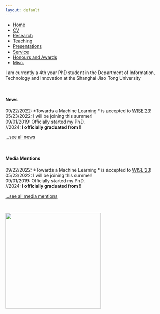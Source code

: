 ```yaml
---
layout: default
---
```


<ul class='menu'>
<li><a href="./">Home</a></li>
<li><a href="./cv_xiaoxia_lei.pdf">CV</a></li>
<li><a href="./research.html">Research</a></li>
<li><a href="./teaching.html">Teaching</a></li>
<li><a href="./conferences_and_invited_presentations.html">Presentations</a></li>
<li><a href="./service.html">Service</a></li>
<li><a href="./honours_awards.html">Honours and Awards</a></li>
<li><a href="./miscellaneous.html">Misc.</a></li>
<!-- <li><a href="./my_failed_projects.html">Failed</a></li> -->
</ul>

<p>I am currently a 4th year PhD student in the Department of Information, Technology and Innovation at the Shanghai Jiao Tong University</p>

<!-- , My research aims to develop novel machine learning algorithms for data-driven decision making practices, with focus on bandits and multitask learning. In addition, I also seek to provide safe and robust machine learning solutions. My work has been motivated by real-world business applications in healthcare operations, textual analytics, and dynamic pricing. </p>
 
<!-- advised by <a href="https://hamsabastani.github.io"> Hamsa Bastani</a>. I will join <a href="https://wpcarey.asu.edu/">Arizona State University W. P. Carey School of Business</a> as an Instructor in Fall 2023 and an Assistant Professor of Information Systems from Fall 2024.  Previously, I graduated from Tsinghua University with a B.S. in Mathematics and a B.A. in Economics, and the University of Chicago with a M.S. in Statistics. </p> -->

<!-- <p>My research aims to develop novel machine learning algorithms for data-driven decision making practices, with focus on bandits and multitask learning. In addition, I also seek to provide safe and robust machine learning solutions. My work has been motivated by real-world business applications in healthcare operations, textual analytics, and dynamic pricing. </p> -->

<p><br></p>




#### News

09/22/2022: *Towards a Machine Learning * is accepted to [WISE'23](https://asplos-conference.org/)!  
05/23/2022: I will be joining  this summer!  
09/01/2019: Officially started my PhD.  
//2024: **I officially graduated from !**  

[...see all news](./news)

<p><br></p>


#### Media Mentions

09/22/2022: *Towards a Machine Learning * is accepted to [WISE'23](https://asplos-conference.org/)!  
05/23/2022: I will be joining  this summer!  
09/01/2019: Officially started my PhD.  
//2024: **I officially graduated from !**  

[...see all media mentions](./media)

<p><br></p>

<img style="width:300px;" src="/assets/img/wordcloud1.jpg"/>

































<!-- 



Text can be **bold**, _italic_, or ~~strikethrough~~.

[Link to another page](./another-page.html).

There should be whitespace between paragraphs.

There should be whitespace between paragraphs. We recommend including a README, or a file with information about your project.

# Header 1

This is a normal paragraph following a header. GitHub is a code hosting platform for version control and collaboration. It lets you and others work together on projects from anywhere.

## Header 2

> This is a blockquote following a header.
>
> When something is important enough, you do it even if the odds are not in your favor.

### Header 3

```js
// Javascript code with syntax highlighting.
var fun = function lang(l) {
  dateformat.i18n = require('./lang/' + l)
  return true;
}
```

```ruby
# Ruby code with syntax highlighting
GitHubPages::Dependencies.gems.each do |gem, version|
  s.add_dependency(gem, "= #{version}")
end
```

#### Header 4

*   This is an unordered list following a header.
*   This is an unordered list following a header.
*   This is an unordered list following a header.

##### Header 5

1.  This is an ordered list following a header.
2.  This is an ordered list following a header.
3.  This is an ordered list following a header.

###### Header 6

| head1        | head two          | three |
|:-------------|:------------------|:------|
| ok           | good swedish fish | nice  |
| out of stock | good and plenty   | nice  |
| ok           | good `oreos`      | hmm   |
| ok           | good `zoute` drop | yumm  |

### There's a horizontal rule below this.

* * *

### Here is an unordered list:

*   Item foo
*   Item bar
*   Item baz
*   Item zip

### And an ordered list:

1.  Item one
1.  Item two
1.  Item three
1.  Item four

### And a nested list:

- level 1 item
  - level 2 item
  - level 2 item
    - level 3 item
    - level 3 item
- level 1 item
  - level 2 item
  - level 2 item
  - level 2 item
- level 1 item
  - level 2 item
  - level 2 item
- level 1 item

### Small image

![Octocat](https://github.githubassets.com/images/icons/emoji/octocat.png)

### Large image

![Branching](https://guides.github.com/activities/hello-world/branching.png)


### Definition lists can be used with HTML syntax.

<dl>
<dt>Name</dt>
<dd>Godzilla</dd>
<dt>Born</dt>
<dd>1952</dd>
<dt>Birthplace</dt>
<dd>Japan</dd>
<dt>Color</dt>
<dd>Green</dd>
</dl>

```
Long, single-line code blocks should not wrap. They should horizontally scroll if they are too long. This line should be long enough to demonstrate this.
```

```
The final element.
```
 -->
